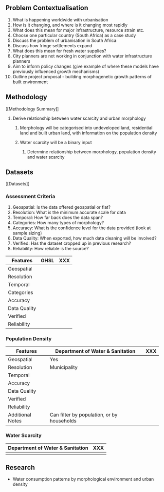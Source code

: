 ## Problem Contextualisation

1. What is happening worldwide with urbanisation
2. How is it changing, and where is it changing most rapidly
3. What does this mean for major infrastructure, resource strain etc.
4. Choose one particular country (South Africa) as a case study
5. Discuss the problem of urbanisation in South Africa
6. Discuss how fringe settlements expand
7. What does this mean for fresh water supplies?
8. City planners are not working in conjunction with water infrastructure planners
9. Aim to inform policy changes (give example of where these models have previously influenced growth mechanisms)
10. Outline project proposal - building morphogenetic growth patterns of built environment

## Methodology
[[Methodology Summary]]

1. Derive relationship between water scarcity and urban morphology
	1. Morphology will be categorised into undeveloped land, residential land and built urban land, with information on the population density
	2. Water scarcity will be a binary input

		1. Determine relationship between morphology, population density and water scarcity
## Datasets
[[Datasets]]
### Assessment Criteria

1. Geospatial: Is the data offered geospatial or flat?
2. Resolution: What is the minimum accurate scale for data
3. Temporal: How far back does the data span?
4. Categories: How many types of morphology?
5. Accuracy: What is the confidence level for the data provided (look at sample sizing)
6. Data Quality: When exported, how much data cleaning will be involved?
7. Verified: Has the dataset cropped up in previous research?
8. Reliability: How reliable is the source?

| Features     | GHSL | XXX |
| ------------ | ---- | --- |
| Geospatial   |      |     |
| Resolution   |      |     |
| Temporal     |      |     |
| Categories   |      |     |
| Accuracy     |      |     |
| Data Quality |      |     |
| Verified     |      |     |
| Reliability  |      |     |
### Population Density

| Features         | Department of Water & Sanitation           | XXX |
| ---------------- | ------------------------------------------ | --- |
| Geospatial       | Yes                                        |     |
| Resolution       | Municipality                               |     |
| Temporal         |                                            |     |
| Accuracy         |                                            |     |
| Data Quality     |                                            |     |
| Verified         |                                            |     |
| Reliability      |                                            |     |
| Additional Notes | Can filter by population, or by households |     |
### Water Scarcity

| Department of Water & Sanitation | XXX |
| -------------------------------- | --- |
|                                  |     |
## Research

- Water consumption patterns by morphological environment and urban density